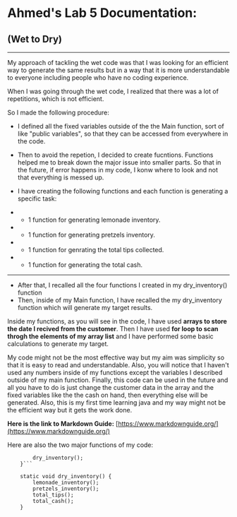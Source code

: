 # Ahmed's Lab 5 Documentation: 	
## (Wet to Dry)

---


My approach of tackling the wet code was that I was looking for an efficient way to generate the same results but in a way that it is more understandable to everyone including people who have no coding experience. 

When I was going through the wet code, I realized that there was a lot of repetitions, which is not efficient. 

So I made the following procedure:

* I defined all the fixed variables outside of the the Main function, sort of like "public variables", so that they can be accessed from everywhere in the code. 
* Then to avoid the repetion, I decided to create fucntions. Functions helped me to break down the major issue into smaller parts. So that in the future, if error happens in my code, I konw where to look and not that everything is messed up. 
* I have creating the following functions and each function is generating a specific task:
 
* * 1 function for generating lemonade inventory.
* * 1 function for generating pretzels inventory.
* *  1 function for genrating the total tips collected.
* *  1 function for generating the total cash. 

---

* After that, I recalled all the four functions I created in my dry_inventory() function
* Then, inside of my Main function, I have recalled the my dry_inventory function which will generate my target results. 

Inside my functions, as you will see in the code, I have used **arrays to store the date I recived from the customer**. Then I have used **for loop to scan throgh the elements of my array list** and I have performed some basic calculations to generate my target. 

My code might not be the most effective way but my aim was simplicity so that it is easy to read and understandable. Also, you will notice that I haven't used any numbers inside of my functions except the variables I described outside of my main function. Finally, this code can be used in the future and all you have to do is just change the customer data in the array and the fixed variables like the the cash on hand, then everything else will be generated. Also, this is my first time learning java and my way might not be the efficient way but it gets the work done.  

**Here is the link to Markdown Guide:** [https://www.markdownguide.org/](https://www.markdownguide.org/)

Here are also the two major functions of my code: 

```public static void main(String[] args) {
        dry_inventory();
    }```

    static void dry_inventory() {
        lemonade_inventory();
        pretzels_inventory();
        total_tips();
        total_cash();
    }


